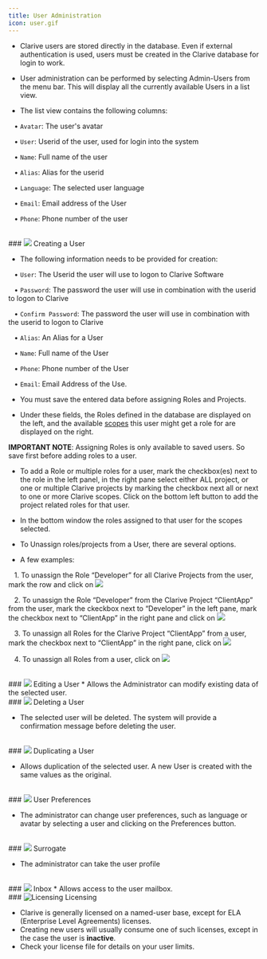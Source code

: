 ```yaml
---
title: User Administration
icon: user.gif
---
```



* Clarive users are stored directly in the database. Even if 
external authentication is used, users must be created in the 
Clarive database for login to work.

* User administration can be performed by selecting Admin-Users from the menu bar. 
This will display all the currently available Users in a list view.

* The list view contains the following columns: <br />


&nbsp; &nbsp;• `Avatar`: The user's avatar <br />

&nbsp; &nbsp;• `User`: Userid of the user, used for login into the system <br />

&nbsp; &nbsp;• `Name`: Full name of the user <br />

&nbsp; &nbsp;• `Alias`: Alias for the userid <br />

&nbsp; &nbsp;• `Language`: The selected user language <br />

&nbsp; &nbsp;• `Email`: Email address of the User <br />

&nbsp; &nbsp;• `Phone`: Phone number of the user 


<br />
### <img src="/static/images/icons/add.gif" /> Creating a User

* The following information needs to be provided for creation: <br />


&nbsp; &nbsp;• `User`: The Userid the user will use to logon to Clarive Software <br />

&nbsp; &nbsp;• `Password`: The password the user will use in combination with the userid to logon to Clarive <br />

&nbsp; &nbsp;• `Confirm Password`: The password the user will use in combination with the userid to logon to Clarive <br />

&nbsp; &nbsp;• `Alias`: An Alias for a User <br />

&nbsp; &nbsp;• `Name`: Full name of the User <br />

&nbsp; &nbsp;• `Phone`: Phone number of the User <br />

&nbsp; &nbsp;• `Email`: Email Address of the Use.


* You must save the entered data before assigning Roles and Projects. 

* Under these fields, the Roles defined in the database are displayed on the left, and the available 
[scopes](concepts/scope) this user might get a role for are displayed on the right.

**IMPORTANT NOTE**: Assigning Roles is only available to saved users. 
So save first before adding roles to a user.

* To add a Role or multiple roles for a user, mark the checkbox(es) 
next to the role in the left panel, in the right pane select either ALL project, or 
one or multiple Clarive projects by marking the checkbox next all or next to one or more Clarive scopes. 
Click on the bottom left button  to add the project related roles for that user.

* In the bottom window the roles assigned to that user for the scopes selected.

* To Unassign roles/projects from a User, there are several options.

* A few examples: <br />


&nbsp; &nbsp;1. To unassign the Role “Developer” for all Clarive Projects from the user, mark the row and click on <img src="/static/images/icons/delete_red.png" /> <br />

&nbsp; &nbsp;2. To unassign the Role “Developer” from the Clarive Project “ClientApp”  from  the user, mark the ckeckbox next to “Developer” in the left pane, mark the checkbox next to “ClientApp” in the right pane and click on  <img src="/static/images/icons/key_delete.png" /> <br />

&nbsp; &nbsp;3. To unassign all Roles for the Clarive Project “ClientApp” from  a user, mark the checkbox next to “ClientApp” in the right pane, click on <img src="/static/images/icons/key_delete.png" /> <br />

&nbsp; &nbsp;4. To unassign all Roles from  a user, click on <img src="/static/images/icons/del_all.png" /> 

<br />
### <img src="/static/images/icons/edit.gif" /> Editing a User
* Allows the Administrator can modify existing data of the selected user.

<br />
### <img src="/static/images/icons/delete_.png" /> Deleting a User

* The selected user will be deleted. The system will provide a confirmation message before deleting the user.

<br />
### <img src="/static/images/icons/copy.gif" /> Duplicating a User

* Allows duplication of the selected user. A new User is created with the same values as the original. 

<br />
### <img src="/static/images/icons/prefs.png" /> User Preferences

* The administrator can change user preferences, such as language or avatar by selecting a user and clicking on the Preferences button.

<br />
### <img src="/static/images/icons/surrogate.png" /> Surrogate

* The administrator can take the user profile


<br />
### <img src="/static/images/icons/envelope.png" /> Inbox
* Allows access to the user mailbox.


<br />
### <img src = "/static/images/icons/about.png" alt='Licensing' /> Licensing

* Clarive is generally licensed on a named-user base, except for ELA (Enterprise Level Agreements) licenses. 
* Creating new users will usually consume one of such licenses, except in the case the user is **inactive**. 
* Check your license file for details on your user limits. 


